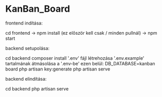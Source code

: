 # KanBan_Board

frontend indítása:

cd frontend -> npm install (ez először kell csak / minden pullnál) -> npm start


backend setupolása:

cd backend
composer install
'.env' fájl létrehozása
'.env.example' tartalmának átmásolása a '.env-be'
ezen belül: DB_DATABASE=kanban board
php artisan key:generate
php artisan serve

backend elindítása:

cd backend
php artisan serve